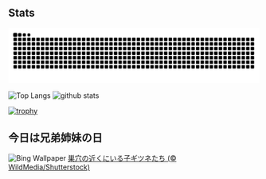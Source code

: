 ## Stats
<picture>
  <source media="(prefers-color-scheme: dark)" srcset="https://raw.githubusercontent.com/ba230t/ba230t/output/github-contribution-grid-snake-dark.svg">
  <source media="(prefers-color-scheme: light)" srcset="https://raw.githubusercontent.com/ba230t/ba230t/output/github-contribution-grid-snake.svg">
  <img alt="github contribution grid snake animation" src="https://raw.githubusercontent.com/ba230t/ba230t/output/github-contribution-grid-snake.svg">
</picture>

<p align="left">
  <img alt="Top Langs" height="150px" src="https://github-readme-stats.vercel.app/api/top-langs/?username=ba230t&layout=compact&theme=transparent" />
  <img alt="github stats" height="150px" src="https://github-readme-stats.vercel.app/api?username=ba230t&theme=transparent" />
</p>

[![trophy](https://github-profile-trophy.vercel.app/?username=ba230t&theme=transparent&column=7)](https://github.com/ryo-ma/github-profile-trophy)


<!-- Bing Wallpaper Start -->
## 今日は兄弟姉妹の日
![Bing Wallpaper](https://www.bing.com/th?id=OHR.LittleFoxes_JA-JP4068111842_1920x1080.jpg&rf=LaDigue_1920x1080.jpg&pid=hp)
[巣穴の近くにいる子ギツネたち (© WildMedia/Shutterstock)](https://www.bing.com/search?q=%E3%82%A2%E3%82%AB%E3%82%AE%E3%83%84%E3%83%8D&form=hpcapt&filters=HpDate%3a%2220250409_1500%22)
<!-- Bing Wallpaper End -->
